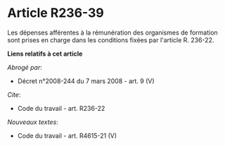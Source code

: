 # Article R236-39

Les dépenses afférentes à la rémunération des organismes de formation sont prises en charge dans les conditions fixées par
l'article R. 236-22.

**Liens relatifs à cet article**

_Abrogé par_:

  - Décret n°2008-244 du 7 mars 2008 - art. 9 (V)

_Cite_:

  - Code du travail - art. R236-22

_Nouveaux textes_:

  - Code du travail - art. R4615-21 (V)
